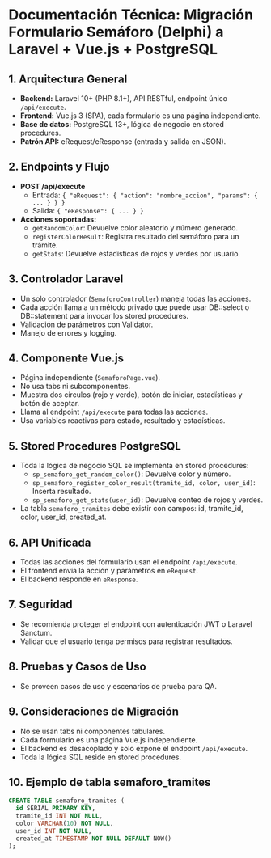 # Documentación Técnica: Migración Formulario Semáforo (Delphi) a Laravel + Vue.js + PostgreSQL

## 1. Arquitectura General
- **Backend:** Laravel 10+ (PHP 8.1+), API RESTful, endpoint único `/api/execute`.
- **Frontend:** Vue.js 3 (SPA), cada formulario es una página independiente.
- **Base de datos:** PostgreSQL 13+, lógica de negocio en stored procedures.
- **Patrón API:** eRequest/eResponse (entrada y salida en JSON).

## 2. Endpoints y Flujo
- **POST /api/execute**
  - Entrada: `{ "eRequest": { "action": "nombre_accion", "params": { ... } } }`
  - Salida: `{ "eResponse": { ... } }`
- **Acciones soportadas:**
  - `getRandomColor`: Devuelve color aleatorio y número generado.
  - `registerColorResult`: Registra resultado del semáforo para un trámite.
  - `getStats`: Devuelve estadísticas de rojos y verdes por usuario.

## 3. Controlador Laravel
- Un solo controlador (`SemaforoController`) maneja todas las acciones.
- Cada acción llama a un método privado que puede usar DB::select o DB::statement para invocar los stored procedures.
- Validación de parámetros con Validator.
- Manejo de errores y logging.

## 4. Componente Vue.js
- Página independiente (`SemaforoPage.vue`).
- No usa tabs ni subcomponentes.
- Muestra dos círculos (rojo y verde), botón de iniciar, estadísticas y botón de aceptar.
- Llama al endpoint `/api/execute` para todas las acciones.
- Usa variables reactivas para estado, resultado y estadísticas.

## 5. Stored Procedures PostgreSQL
- Toda la lógica de negocio SQL se implementa en stored procedures:
  - `sp_semaforo_get_random_color()`: Devuelve color y número.
  - `sp_semaforo_register_color_result(tramite_id, color, user_id)`: Inserta resultado.
  - `sp_semaforo_get_stats(user_id)`: Devuelve conteo de rojos y verdes.
- La tabla `semaforo_tramites` debe existir con campos: id, tramite_id, color, user_id, created_at.

## 6. API Unificada
- Todas las acciones del formulario usan el endpoint `/api/execute`.
- El frontend envía la acción y parámetros en `eRequest`.
- El backend responde en `eResponse`.

## 7. Seguridad
- Se recomienda proteger el endpoint con autenticación JWT o Laravel Sanctum.
- Validar que el usuario tenga permisos para registrar resultados.

## 8. Pruebas y Casos de Uso
- Se proveen casos de uso y escenarios de prueba para QA.

## 9. Consideraciones de Migración
- No se usan tabs ni componentes tabulares.
- Cada formulario es una página Vue.js independiente.
- El backend es desacoplado y solo expone el endpoint `/api/execute`.
- Toda la lógica SQL reside en stored procedures.

## 10. Ejemplo de tabla semaforo_tramites
```sql
CREATE TABLE semaforo_tramites (
  id SERIAL PRIMARY KEY,
  tramite_id INT NOT NULL,
  color VARCHAR(10) NOT NULL,
  user_id INT NOT NULL,
  created_at TIMESTAMP NOT NULL DEFAULT NOW()
);
```
